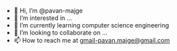 - 👋 Hi, I’m @pavan-majge
- 👀 I’m interested in ...
- 🌱 I’m currently learning computer  science engineering
- 💞️ I’m looking to collaborate on ...
- 📫 How to reach me at gmail-pavan.majge@gmail.com

<!---
pavan-majge/pavan-majge is a ✨ special ✨ repository because its `README.md` (this file) appears on your GitHub profile.
You can click the Preview link to take a look at your changes.
--->
